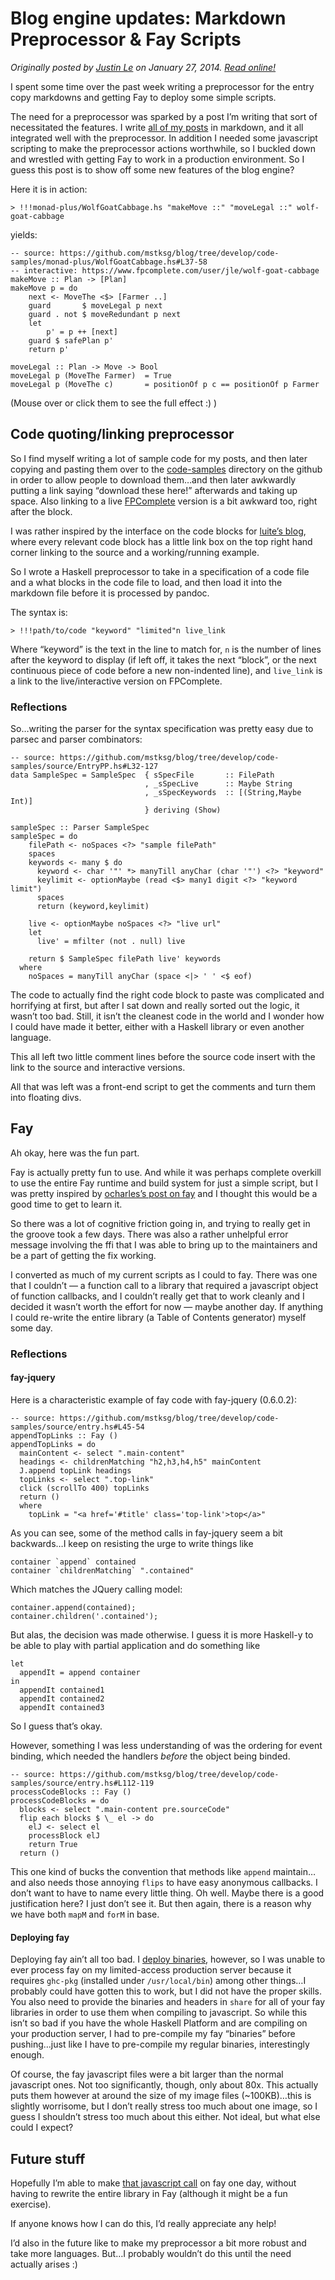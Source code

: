 Blog engine updates: Markdown Preprocessor & Fay Scripts
========================================================

*Originally posted by [Justin Le](http://home.jle0.com:4111/) on January 27, 2014.  [Read online!](http://home.jle0.com:4111/entry/blog-engine-updates-markdown-preprocessor-fay-scripts.html)*

I spent some time over the past week writing a preprocessor for the entry copy markdowns and getting
Fay to deploy some simple scripts.

The need for a preprocessor was sparked by a post I’m writing that sort of necessitated the
features. I write [all of my posts](https://github.com/mstksg/inCode/tree/master/copy/entries) in
markdown, and it all integrated well with the preprocessor. In addition I needed some javascript
scripting to make the preprocessor actions worthwhile, so I buckled down and wrestled with getting
Fay to work in a production environment. So I guess this post is to show off some new features of
the blog engine?

Here it is in action:

    > !!!monad-plus/WolfGoatCabbage.hs "makeMove ::" "moveLegal ::" wolf-goat-cabbage

yields:

``` {.haskell}
-- source: https://github.com/mstksg/blog/tree/develop/code-samples/monad-plus/WolfGoatCabbage.hs#L37-58
-- interactive: https://www.fpcomplete.com/user/jle/wolf-goat-cabbage
makeMove :: Plan -> [Plan]
makeMove p = do
    next <- MoveThe <$> [Farmer ..]
    guard       $ moveLegal p next
    guard . not $ moveRedundant p next
    let
        p' = p ++ [next]
    guard $ safePlan p'
    return p'

moveLegal :: Plan -> Move -> Bool
moveLegal p (MoveThe Farmer)  = True
moveLegal p (MoveThe c)       = positionOf p c == positionOf p Farmer

```

(Mouse over or click them to see the full effect :) )

Code quoting/linking preprocessor
---------------------------------

So I find myself writing a lot of sample code for my posts, and then later copying and pasting them
over to the [code-samples](https://github.com/mstksg/inCode/tree/master/code-samples) directory on
the github in order to allow people to download them…and then later awkwardly putting a link saying
“download these here!” afterwards and taking up space. Also linking to a live
[FPComplete](https://www.fpcomplete.com/) version is a bit awkward too, right after the block.

I was rather inspired by the interface on the code blocks for [luite’s
blog](http://weblog.luite.com/wordpress/?p=127), where every relevant code block has a little link
box on the top right hand corner linking to the source and a working/running example.

So I wrote a Haskell preprocessor to take in a specification of a code file and a what blocks in the
code file to load, and then load it into the markdown file before it is processed by pandoc.

The syntax is:

    > !!!path/to/code "keyword" "limited"n live_link

Where “keyword” is the text in the line to match for, `n` is the number of lines after the keyword
to display (if left off, it takes the next “block”, or the next continuous piece of code before a
new non-indented line), and `live_link` is a link to the live/interactive version on FPComplete.

### Reflections

So…writing the parser for the syntax specification was pretty easy due to parsec and parser
combinators:

``` {.haskell}
-- source: https://github.com/mstksg/blog/tree/develop/code-samples/source/EntryPP.hs#L32-127
data SampleSpec = SampleSpec  { sSpecFile       :: FilePath
                              , _sSpecLive      :: Maybe String
                              , _sSpecKeywords  :: [(String,Maybe Int)]
                              } deriving (Show)

sampleSpec :: Parser SampleSpec
sampleSpec = do
    filePath <- noSpaces <?> "sample filePath"
    spaces
    keywords <- many $ do
      keyword <- char '"' *> manyTill anyChar (char '"') <?> "keyword"
      keylimit <- optionMaybe (read <$> many1 digit <?> "keyword limit")
      spaces
      return (keyword,keylimit)

    live <- optionMaybe noSpaces <?> "live url"
    let
      live' = mfilter (not . null) live

    return $ SampleSpec filePath live' keywords
  where
    noSpaces = manyTill anyChar (space <|> ' ' <$ eof)

```

The code to actually find the right code block to paste was complicated and horrifying at first, but
after I sat down and really sorted out the logic, it wasn’t too bad. Still, it isn’t the cleanest
code in the world and I wonder how I could have made it better, either with a Haskell library or
even another language.

This all left two little comment lines before the source code insert with the link to the source and
interactive versions.

All that was left was a front-end script to get the comments and turn them into floating divs.

Fay
---

Ah okay, here was the fun part.

Fay is actually pretty fun to use. And while it was perhaps complete overkill to use the entire Fay
runtime and build system for just a simple script, but I was pretty inspired by [ocharles’s post on
fay](http://ocharles.org.uk/blog/posts/2013-12-23-24-days-of-hackage-fay.html) and I thought this
would be a good time to get to learn it.

So there was a lot of cognitive friction going in, and trying to really get in the groove took a few
days. There was also a rather unhelpful error message involving the ffi that I was able to bring up
to the maintainers and be a part of getting the fix working.

I converted as much of my current scripts as I could to fay. There was one that I couldn’t — a
function call to a library that required a javascript object of function callbacks, and I couldn’t
really get that to work cleanly and I decided it wasn’t worth the effort for now — maybe another
day. If anything I could re-write the entire library (a Table of Contents generator) myself some
day.

### Reflections

#### fay-jquery

Here is a characteristic example of fay code with fay-jquery (0.6.0.2):

``` {.haskell}
-- source: https://github.com/mstksg/blog/tree/develop/code-samples/source/entry.hs#L45-54
appendTopLinks :: Fay ()
appendTopLinks = do
  mainContent <- select ".main-content"
  headings <- childrenMatching "h2,h3,h4,h5" mainContent
  J.append topLink headings
  topLinks <- select ".top-link"
  click (scrollTo 400) topLinks
  return ()
  where
    topLink = "<a href='#title' class='top-link'>top</a>"

```

As you can see, some of the method calls in fay-jquery seem a bit backwards…I keep on resisting the
urge to write things like

``` {.haskell}
container `append` contained
container `childrenMatching` ".contained"
```

Which matches the JQuery calling model:

``` {.javascript}
container.append(contained);
container.children('.contained');
```

But alas, the decision was made otherwise. I guess it is more Haskell-y to be able to play with
partial application and do something like

``` {.haskell}
let
  appendIt = append container
in
  appendIt contained1
  appendIt contained2
  appendIt contained3
```

So I guess that’s okay.

However, something I was less understanding of was the ordering for event binding, which needed the
handlers *before* the object being binded.

``` {.haskell}
-- source: https://github.com/mstksg/blog/tree/develop/code-samples/source/entry.hs#L112-119
processCodeBlocks :: Fay ()
processCodeBlocks = do
  blocks <- select ".main-content pre.sourceCode"
  flip each blocks $ \_ el -> do
    elJ <- select el
    processBlock elJ
    return True
  return ()

```

This one kind of bucks the convention that methods like `append` maintain…and also needs those
annoying `flips` to have easy anonymous callbacks. I don’t want to have to name every little thing.
Oh well. Maybe there is a good justification here? I just don’t see it. But then again, there is a
reason why we have both `mapM` and `forM` in base.

#### Deploying fay

Deploying fay ain’t all too bad. I [deploy
binaries](http://blog.jle.im/entry/deploying-medium-to-large-haskell-apps-to-heroku), however, so I
was unable to ever process fay on my limited-access production server because it requires `ghc-pkg`
(installed under `/usr/local/bin`) among other things…I probably could have gotten this to work, but
I did not have the proper skills. You also need to provide the binaries and headers in `share` for
all of your fay libraries in order to use them when compiling to javascript. So while this isn’t so
bad if you have the whole Haskell Platform and are compiling on your production server, I had to
pre-compile my fay “binaries” before pushing…just like I have to pre-compile my regular binaries,
interestingly enough.

Of course, the fay javascript files were a bit larger than the normal javascript ones. Not too
significantly, though, only about 80x. This actually puts them however at around the size of my
image files (\~100KB)…this is slightly worrisome, but I don’t really stress too much about one
image, so I guess I shouldn’t stress too much about this either. Not ideal, but what else could I
expect?

Future stuff
------------

Hopefully I’m able to make [that javascript
call](http://blog.jle.im/source/code-samples/source/entry_toc.js#L4-21) on fay one day, without
having to rewrite the entire library in Fay (although it might be a fun exercise).

<!-- ~~~javascript -->
<!-- !!!source/entry_toc.js "#toc"18 -->
<!-- ~~~ -->
If anyone knows how I can do this, I’d really appreciate any help!

I’d also in the future like to make my preprocessor a bit more robust and take more languages. But…I
probably wouldn’t do this until the need actually arises :)
